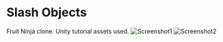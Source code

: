 # Slash Objects
Fruit Ninja clone. Unity tutorial assets used.
![Screenshot1](https://user-images.githubusercontent.com/95224827/156427790-25445fef-987d-4ced-9af2-d2160fd2c34c.PNG)
![Screenshot2](https://user-images.githubusercontent.com/95224827/156427806-bb875035-eaae-4e00-9b6d-3d2510b8fe11.PNG)
